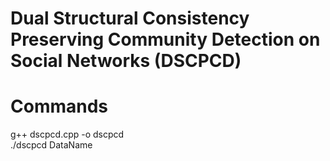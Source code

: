# Dual Structural Consistency Preserving Community Detection on Social Networks (DSCPCD)

# Commands
g++ dscpcd.cpp -o dscpcd  
./dscpcd DataName
